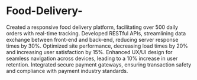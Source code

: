 # Food-Delivery-
Created a responsive food delivery platform, facilitating over 500 daily orders with real-time tracking.
Developed RESTful APIs, streamlining data exchange between front-end and back-end, reducing server
response times by 30%.
Optimized site performance, decreasing load times by 20% and increasing user satisfaction by 15%.
Enhanced UX/UI design for seamless navigation across devices, leading to a 10% increase in user
retention.
Integrated secure payment gateways, ensuring transaction safety and compliance with payment industry
standards.
